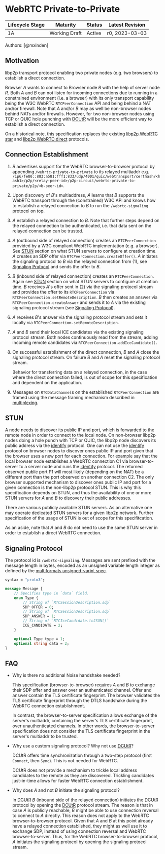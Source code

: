 # WebRTC Private-to-Private

| Lifecycle Stage | Maturity      | Status | Latest Revision |
|-----------------|---------------|--------|-----------------|
| 1A              | Working Draft | Active | r0, 2023-03-03  |

Authors: [@mxinden]

## Motivation

libp2p transport protocol enabling two private nodes (e.g. two browsers) to establish a direct connection.

Browser _A_ wants to connect to Browser node _B_ with the help of server node _R_.
Both _A_ and _B_ can not listen for incoming connections due to running in a constrained environment (i.e. a browser) with its only transport capability being the W3C WebRTC `RTCPeerConnection` API and being behind a NAT and/or firewall.
Note that _A_ and/or _B_ may as well be non-browser nodes behind NATs and/or firewalls.
However, for two non-browser nodes using TCP or QUIC hole punching with [DCUtR] will be the more efficient way to establish a direct connection.

On a historical note, this specification replaces the existing [libp2p WebRTC star](https://github.com/libp2p/js-libp2p-webrtc-star) and [libp2p WebRTC direct](https://github.com/libp2p/js-libp2p-webrtc-direct) protocols.

## Connection Establishment

1. _B_ advertises support for the WebRTC browser-to-browser protocol by appending `/webrtc-private-to-private` to its relayed multiaddr e.g. `/ip6/fe80::883:a581:fff1:833/udp/4001/quic/webtransport/certhash/<hash1>/p2p/<relay-peer-id>/p2p-circuit/webrtc-private-to-private/p2p/<b-peer-id>`.

2. Upon discovery of _B_'s multiaddress, _A_ learns that _B_ supports the WebRTC transport through the (constrained) W3C API and knows how to establish a relayed connection to _B_ to run the `/webrtc-signaling` protocol on top.

3. _A_ establish a relayed connection to _B_.
   Note that further steps depend on the relayed connection to be authenticated, i.e. that data sent on the relayed connection can be trusted.

4. _A_ (outbound side of relayed connection) creates an `RTCPeerConnection` provided by a W3C compliant WebRTC implementation (e.g. a browser).
   See [STUN](#stun) section on what STUN servers to configure at creation time.
   _A_ creates an SDP offer via `RTCPeerConnection.createOffer()`.
   _A_ initiates the signaling protocol to _B_ via the relayed connection from (1), see [Signaling Protocol](#signaling-protocol) and sends the offer to _B_.

5. _B_ (inbound side of relayed connection) creates an `RTCPeerConnection`.
   Again see [STUN](#stun) section on what STUN servers to configure at creation time.
   _B_ receives _A_'s offer sent in (2) via the signaling protocol stream and provides the offer to its `RTCPeerConnection` via `RTCPeerConnection.setRemoteDescription`.
   _B_ then creates an answer via `RTCPeerConnection.createAnswer` and sends it to _A_ via the existing signaling protocol stream (see [Signaling Protocol](#signaling-protocol)).

6. _A_ receives _B_'s answer via the signaling protocol stream and sets it locally via `RTCPeerConnection.setRemoteDescription`.

7. _A_ and _B_ send their local ICE candidates via the existing signaling protocol stream.
   Both nodes continuously read from the stream, adding incoming remote candidates via `RTCPeerConnection.addIceCandidate()`.

8. On successful establishment of the direct connection, _B_ and _A_ close the signaling protocol stream.
   On failure _B_ and _A_ reset the signaling protocol stream.

   Behavior for transferring data on a relayed connection, in the case where the direct connection failed, is out of scope for this specification and dependent on the application.

9. Messages on `RTCDataChannel`s on the established `RTCPeerConnection` are framed using the message framing mechanism described in [multiplexing].

## STUN

A node needs to discover its public IP and port, which is forwarded to the remote node in order to connect to the local node.
On non-browser libp2p nodes doing a hole punch with TCP or QUIC, the libp2p node discovers its public address via the [identify] protocol.
One can not use the [identify] protocol on browser nodes to discover ones public IP and port given that the browser uses a new port for each connection.
For example say that the local browser node establishes a WebRTC connection C1 via browser-to-server to a server node and runs the [identify] protocol.
The returned observed public port P1 will most likely (depending on the NAT) be a different port than the port observed on another connection C2.
The only browser supported mechanism to discover ones public IP and port for a given connection is the non-libp2p protocol STUN.
This is why this specification depends on STUN, and thus the availability of one or more STUN servers for _A_ and _B_ to discovery their public addresses.

There are various publicly available STUN servers.
As an alternative one may operate dedicated STUN servers for a given libp2p network.
Further specification of the usage of STUN is out of scope for this specifitcation.

As an aside, note that _A_ and _B_ do not need to use the same STUN server in order to establish a direct WebRTC connection.

## Signaling Protocol

The protocol id is `/webrtc-signaling`.
Messages are sent prefixed with the message length in bytes, encoded as an unsigned variable length integer as defined by the [multiformats unsigned-varint spec][uvarint-spec].

``` protobuf
syntax = "proto3";

message Message {
    // Specifies type in `data` field.
    enum Type {
        // String of `RTCSessionDescription.sdp`
        SDP_OFFER = 0;
        // String of `RTCSessionDescription.sdp`
        SDP_ANSWER = 1;
        // String of `RTCIceCandidate.toJSON()`
        ICE_CANDIDATE = 2;
    }

    optional Type type = 1;
    optional string data = 2;
}
```

## FAQ

- Why is there no additional Noise handshake needed?

  This specification (browser-to-browser) requires _A_ and _B_ to exchange their SDP offer and answer over an authenticated channel.
  Offer and answer contain the TLS certificate fingerprint.
  The browser validates the TLS certificate fingerprint through the DTLS handshake during the WebRTC connection establishment.

  In contrast, the browser-to-server specification allows exchange of the server's multiaddr, containing the server's TLS certificate fingerprint, over unauthenticated channels.
  In other words, the browser-to-server specification does not consider the TLS certificate fingerprint in the server's multiaddr to be trusted.

- Why use a custom signaling protocol? Why not use [DCUtR]?

  DCUtR offers time synchronization through a two-step protocol (first `Connect`, then `Sync`).
  This is not needed for WebRTC.

  DCUtR does not provide a mechanism to trickle local address candidates to the remote as they are discovered.
  Trickling candidates just-in-time allows for faster WebRTC connection establishment.

- Why does _A_ and not _B_ initiate the signaling protocol?

  In [DCUtR] _B_ (inbound side of the relayed connection) initiates the [DCUtR] protocol by opening the [DCUtR] protocol stream.
  The reason is that in case _A_ is publicly reachable, _B_ might be able to use connection reversal to connect to _A_ directly.
  This reason does not apply to the WebRTC browser-to-browser protocol.
  Given that _A_ and _B_ at this point already have a relayed connection established, they might as well use it to exchange SDP, instead of using connection reversal and WebRTC browser-to-server.
  Thus, for the WebRTC browser-to-browser protocol, _A_ initiates the signaling protocol by opening the signaling protocol stream.

[DCUtR]: ./../relay/DCUtR.md
[identify]: ./../identify/README.md
[multiplexing]: ./README.md#multiplexing
[uvarint-spec]: https://github.com/multiformats/unsigned-varint
